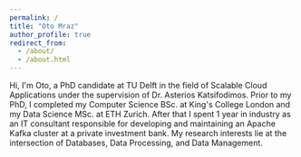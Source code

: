 ```yaml
---
permalink: /
title: "Oto Mraz"
author_profile: true
redirect_from: 
  - /about/
  - /about.html
---
```


Hi, I'm Oto, a PhD candidate at TU Delft in the field of Scalable Cloud Applications under the supervision of Dr. Asterios Katsifodimos. Prior to my PhD, I completed my Computer Science BSc. at King's College London and my Data Science MSc. at ETH Zurich. After that I spent 1 year in industry as an IT consultant responsible for developing and maintaining an Apache Kafka cluster at a private investment bank. My research interests lie at the intersection of Databases, Data Processing, and Data Management.
